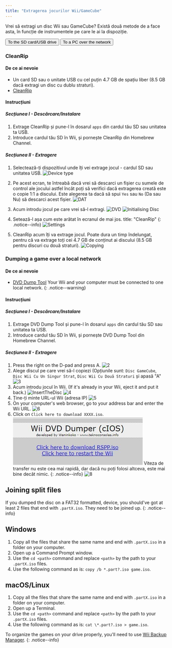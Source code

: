 ```yaml
---
title: "Extragerea jocurilor Wii/GameCube"
---
```


Vrei să extragi un disc Wii sau GameCube? Există două metode de a face asta, în funcție de instrumentele pe care le ai la dispoziție.

<button class="tablinks btn btn--large btn--primary" id="defaultOpen" onclick="openTab(event, 'cleanrip')">To the SD card/USB drive</button>
<button class="tablinks btn btn--large btn--info" onclick="openTab(event, 'dump-smb')">To a PC over the network</button>

<div id="cleanrip" class="blanktabcontent" markdown="1">

### CleanRip

#### De ce ai nevoie

- Un card SD sau o unitate USB cu cel puțin 4.7 GB de spațiu liber (8.5 GB dacă extragi un disc cu dublu straturi).
- [CleanRip](https://github.com/emukidid/cleanrip/releases/latest)

#### Instrucțiuni

##### Secțiunea I - Descărcare/Instalare

1. Extrage CleanRip și pune-l în dosarul `apps` din cardul tău SD sau unitatea ta USB.
1. Introduce cardul tău SD în Wii, și pornește CleanRip din Homebrew Channel.

##### Secțiunea II - Extragere

1. Selectează-ți dispozitivul unde îți vei extrage jocul - cardul SD sau unitatea USB. ![Device type](/images/CleanRip/2.png)
1. Pe acest ecran, te întreabă dacă vrei să descarci un fișier cu sumele de control ale jocului astfel încât poți să verifici dacă extragerea creată este o copie 1:1 a discului. Este alegerea ta dacă să spui `Yes` sau `No` (Da sau Nu) să descarci acest fișier. ![DAT](/images/CleanRip/3.png)
1. Acum introdu jocul pe care vrei să-l extragi. ![DVD](/images/CleanRip/4.png) ![Initialising Disc](/images/CleanRip/5.png)
1. Setează-l așa cum este arătat în ecranul de mai jos.
title: "CleanRip"
{: .notice--info}
![Settings](/images/CleanRip/6.png)

1. CleanRip acum îți va extrage jocul. Poate dura un timp îndelungat, pentru că va extrage toți cei 4.7 GB de conținut ai discului (8.5 GB pentru discuri cu două straturi). ![Copying](/images/CleanRip/7.png)
</div>

<div id="dump-smb" class="blanktabcontent" markdown="1">

### Dumping a game over a local network

#### De ce ai nevoie

- [DVD Dump Tool](/assets/files/DVDDumpTool.zip)
Your Wii and your computer must be connected to one local network.
{: .notice--warning}

#### Instrucțiuni

##### Secțiunea I - Descărcare/Instalare

1. Extrage DVD Dump Tool și pune-l în dosarul `apps` din cardul tău SD sau unitatea ta USB.
1. Introduce cardul tău SD în Wii, și pornește DVD Dump Tool din Homebrew Channel.

##### Secțiunea II - Extragere

1. Press the right on the D-pad and press A. ![2](/images/DumpDiscs_LAN/2.png)
1. Alege discul pe care vrei să-l copiezi (Opțiunile sunt: `Disc GameCube`, `Disc Wii Cu Un Singur Strat`, `Disc Wii Cu Două Straturi` și apasă "A" ![3](/images/DumpDiscs_LAN/3.png)
1. Acum introdu jocul în Wii. (If it's already in your Wii, eject it and put it back.) ![InsertTheDisc](/images/DumpDiscs_LAN/insertthedisc.jpg) ![4](/images/DumpDiscs_LAN/4.png)
1. Ține-ți minte URL-ul Wii (adresa IP) ![5](/images/DumpDiscs_LAN/5.png)
1. On your computer's web browser, go to your address bar and enter the Wii URL. ![6](/images/DumpDiscs_LAN/6.png)
1. Click on `Click here to download XXXX.iso`. ![7](/images/DumpDiscs_LAN/7.jpg)
Viteza de transfer nu este cea mai rapidă, dar dacă nu poți folosi altceva, este mai bine decât nimic.
{: .notice--info}
![8](/images/DumpDiscs_LAN/8.PNG)
</div>

## Joining split files

If you dumped the disc on a FAT32 formatted, device, you should've got at least 2 files that end with `.partX.iso`. They need to be joined up.
{: .notice--info}

## Windows

1. Copy all the files that share the same name and end with `.partX.iso` in a folder on your computer.
1. Open up a Command Prompt window.
1. Use the `cd <path>` command and replace `<path>` by the path to your `.partX.iso` files.
1. Use the following command as is: `copy /b *.part?.iso game.iso`.

## macOS/Linux

1.  Copy all the files that share the same name and end with `.partX.iso` in a folder on your computer.
1.  Open up a Terminal.
1.  Use the `cd <path>` command and replace `<path>` by the path to your `.partX.iso` files.
1.  Use the following command as is: `cat \*.part?.iso > game.iso`.

To organize the games on your drive properly, you'll need to use [Wii Backup Manager](wiibackupmanager).
{: .notice--info}

<script>
    let tabcontent = document.getElementsByClassName("blanktabcontent");
    let tablinks = document.getElementsByClassName("tablinks");

    function openTab(evt, tabName) {
        let element;

        for (element of tabcontent) {
            element.style.display = "none";
        }

        for (element of tablinks) {
            element.className = element.className.replace("btn--primary", "btn--info");
            if (!element.className.includes('btn--info'))
                element.className += " btn--info";
        }

        document.getElementById(tabName).style.display = "block";
        evt.currentTarget.className = evt.currentTarget.className.replace("btn--info", "btn--primary");
    }

    // Get the element with id="defaultOpen" and click on it
    document.getElementById("defaultOpen").click();
</script>
